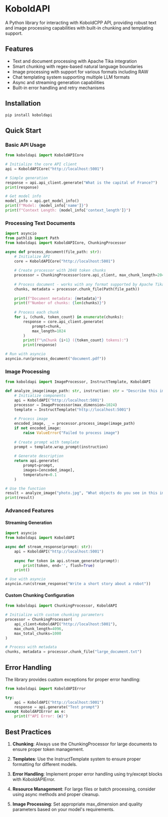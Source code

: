 # KoboldAPI

A Python library for interacting with KoboldCPP API, providing robust text and image processing capabilities with built-in chunking and templating support.

## Features

- Text and document processing with Apache Tika integration
- Smart chunking with regex-based natural language boundaries
- Image processing with support for various formats including RAW
- Chat templating system supporting multiple LLM formats
- Async and streaming generation capabilities
- Built-in error handling and retry mechanisms

## Installation

```bash
pip install koboldapi
```

## Quick Start

### Basic API Usage

```python
from koboldapi import KoboldAPICore

# Initialize the core API client
api = KoboldAPICore("http://localhost:5001")

# Simple generation
response = api.api_client.generate("What is the capital of France?")
print(response)

# Get model info
model_info = api.get_model_info()
print(f"Model: {model_info['name']}")
print(f"Context Length: {model_info['context_length']}")
```

### Processing Text Documents

```python
import asyncio
from pathlib import Path
from koboldapi import KoboldAPICore, ChunkingProcessor

async def process_document(file_path: str):
    # Initialize API
    core = KoboldAPICore("http://localhost:5001")
    
    # Create processor with 2048 token chunks
    processor = ChunkingProcessor(core.api_client, max_chunk_length=2048)
    
    # Process document - works with any format supported by Apache Tika
    chunks, metadata = processor.chunk_file(Path(file_path))
    
    print(f"Document metadata: {metadata}")
    print(f"Number of chunks: {len(chunks)}")
    
    # Process each chunk
    for i, (chunk, token_count) in enumerate(chunks):
        response = core.api_client.generate(
            prompt=chunk,
            max_length=1024
        )
        print(f"\nChunk {i+1} ({token_count} tokens):")
        print(response)

# Run with asyncio
asyncio.run(process_document("document.pdf"))
```

### Image Processing

```python
from koboldapi import ImageProcessor, InstructTemplate, KoboldAPI

def analyze_image(image_path: str, instruction: str = "Describe this image"):
    # Initialize components
    api = KoboldAPI("http://localhost:5001")
    processor = ImageProcessor(max_dimension=1024)
    template = InstructTemplate("http://localhost:5001")
    
    # Process image
    encoded_image, _ = processor.process_image(image_path)
    if not encoded_image:
        raise ValueError("Failed to process image")
    
    # Create prompt with template
    prompt = template.wrap_prompt(instruction)
    
    # Generate description
    return api.generate(
        prompt=prompt,
        images=[encoded_image],
        temperature=0.1
    )

# Use the function
result = analyze_image("photo.jpg", "What objects do you see in this image?")
print(result)
```

### Advanced Features

#### Streaming Generation

```python
import asyncio
from koboldapi import KoboldAPI

async def stream_response(prompt: str):
    api = KoboldAPI("http://localhost:5001")
    
    async for token in api.stream_generate(prompt):
        print(token, end='', flush=True)
    print()

# Use with asyncio
asyncio.run(stream_response("Write a short story about a robot"))
```

#### Custom Chunking Configuration

```python
from koboldapi import ChunkingProcessor, KoboldAPI

# Initialize with custom chunking parameters
processor = ChunkingProcessor(
    api_client=KoboldAPI("http://localhost:5001"),
    max_chunk_length=4096,
    max_total_chunks=1000
)

# Process with metadata
chunks, metadata = processor.chunk_file("large_document.txt")
```

## Error Handling

The library provides custom exceptions for proper error handling:

```python
from koboldapi import KoboldAPIError

try:
    api = KoboldAPI("http://localhost:5001")
    response = api.generate("Test prompt")
except KoboldAPIError as e:
    print(f"API Error: {e}")
```

## Best Practices

1. **Chunking**: Always use the ChunkingProcessor for large documents to ensure proper token management.

2. **Templates**: Use the InstructTemplate system to ensure proper formatting for different models.

3. **Error Handling**: Implement proper error handling using try/except blocks with KoboldAPIError.

4. **Resource Management**: For large files or batch processing, consider using async methods and proper cleanup.

5. **Image Processing**: Set appropriate max_dimension and quality parameters based on your model's requirements.
